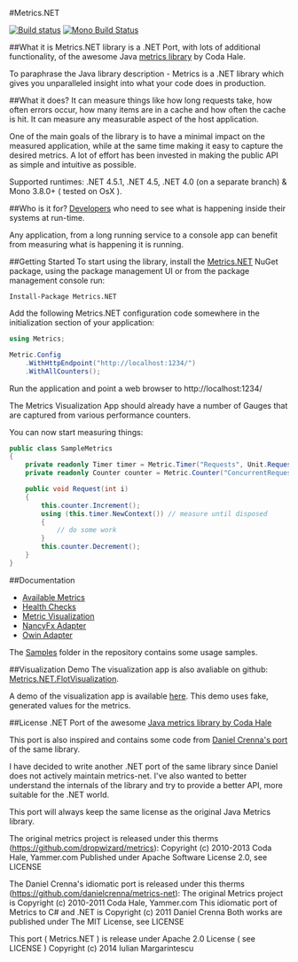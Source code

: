 #Metrics.NET

[![Build status](https://ci.appveyor.com/api/projects/status/m6ng7uml4wqm3ni2)](https://ci.appveyor.com/project/etishor/metrics-net)
[![Mono Build Status](https://api.travis-ci.org/etishor/Metrics.NET.svg)](https://travis-ci.org/etishor/Metrics.NET)

##What it is
Metrics.NET library is a .NET Port, with lots of additional functionality, of the awesome Java [metrics library](https://github.com/dropwizard/metrics) by Coda Hale.

To paraphrase the Java library description - Metrics is a .NET library which gives you unparalleled insight into what your code does in production.

##What it does?
It can measure things like how long requests take, how often errors occur, how many items are in a cache and how often the cache is hit. It can measure any measurable aspect of the host application.

One of the main goals of the library is to have a minimal impact on the measured application, while at the same time making it easy to capture the desired metrics. A lot of effort has been invested in making the public API as simple and intuitive as possible.

Supported runtimes: .NET 4.5.1, .NET 4.5, .NET 4.0 (on a separate branch) & Mono 3.8.0+ ( tested on OsX ).

##Who is it for?
[Developers](https://www.youtube.com/watch?v=8To-6VIJZRE) who need to see what is happening inside their systems at run-time. 

Any application, from a long running service to a console app can benefit from measuring what is happening it is running. 

##Getting Started
To start using the library, install the [Metrics.NET](https://www.nuget.org/packages/Metrics.NET/) NuGet package, using the package management UI or from the package management console run:

    Install-Package Metrics.NET

Add the following Metrics.NET configuration code somewhere in the initialization section of your application:

```csharp
using Metrics;

Metric.Config
    .WithHttpEndpoint("http://localhost:1234/")
    .WithAllCounters();
```

Run the application and point a web browser to http://localhost:1234/ 

The Metrics Visualization App should already have a number of Gauges that are captured from various performance counters.

You can now start measuring things: 

```csharp
public class SampleMetrics
{
    private readonly Timer timer = Metric.Timer("Requests", Unit.Requests);
    private readonly Counter counter = Metric.Counter("ConcurrentRequests", Unit.Requests);

    public void Request(int i)
    {
        this.counter.Increment();
        using (this.timer.NewContext()) // measure until disposed
        {
            // do some work
        }
        this.counter.Decrement();
    }
}
```

##Documentation

* [Available Metrics](https://github.com/etishor/Metrics.NET/wiki/Available-Metrics)
* [Health Checks](https://github.com/etishor/Metrics.NET/wiki/Health-Checks)
* [Metric Visualization](https://github.com/etishor/Metrics.NET/wiki/Metrics-Visualization)
* [NancyFx Adapter](https://github.com/etishor/Metrics.NET/wiki/NancyFX-Metrics-Adapter)
* [Owin Adapter](https://github.com/etishor/Metrics.NET/wiki/OWIN-Metrics-Adapter)

The [Samples](https://github.com/etishor/Metrics.NET/tree/master/Samples) folder in the repository contains some usage samples.

##Visualization Demo
The visualization app is also avaliable on github: [Metrics.NET.FlotVisualization](https://github.com/etishor/Metrics.NET.FlotVisualization). 

A demo of the visualization app is available [here](http://www.erata.net/Metrics.NET/demo/). This demo uses fake, generated values for the metrics.

##License
.NET Port of the awesome [Java metrics library by Coda Hale](https://github.com/dropwizard/metrics)

This port is also inspired and contains some code from [Daniel Crenna's port](https://github.com/danielcrenna/metrics-net) of the same library.

I have decided to write another .NET port of the same library since Daniel does not actively maintain metrics-net. 
I've also wanted to better understand the internals of the library and try to provide a better API, more suitable for the .NET world.

This port will always keep the same license as the original Java Metrics library.

The original metrics project is released under this therms (https://github.com/dropwizard/metrics):
Copyright (c) 2010-2013 Coda Hale, Yammer.com
Published under Apache Software License 2.0, see LICENSE

The Daniel Crenna's idiomatic port is released under this therms (https://github.com/danielcrenna/metrics-net):
The original Metrics project is Copyright (c) 2010-2011 Coda Hale, Yammer.com
This idiomatic port of Metrics to C# and .NET is Copyright (c) 2011 Daniel Crenna
Both works are published under The MIT License, see LICENSE

This port ( Metrics.NET ) is release under Apache 2.0 License ( see LICENSE ) 
Copyright (c) 2014 Iulian Margarintescu

